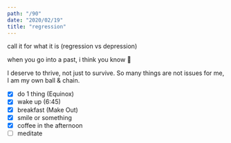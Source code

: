 ```yaml
---
path: "/90"
date: "2020/02/19"
title: "regression"
---
```


call it for what it is (regression vs depression)

when you go into a past, i think you know 🤔

I deserve to thrive, not just to survive. So many things are not issues for me, I am my own ball & chain.

- [x] do 1 thing (Equinox)
- [x] wake up (6:45)
- [x] breakfast (Make Out)
- [x] smile or something
- [x] coffee in the afternoon
- [ ] meditate
